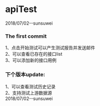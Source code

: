 # apiTest
2018/07/02--sunsuwei
### The first commit
1、点击开始测试可以产生测试报告并发送邮件</br>
2、可以查看已存在的接口list</br>
3、可以添加新的接口用例</br>
### 下个版本update:</br>
1、可以查看测试历史记录</br>
2、支持测试上游数据源</br>
2018/07/02--sunsuwei
